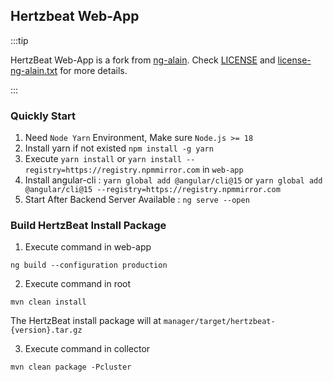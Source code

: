 ## Hertzbeat Web-App        

:::tip

HertzBeat Web-App is a fork from [ng-alain](https://github.com/ng-alain/ng-alain/). Check [LICENSE](/LICENSE) and [license-ng-alain.txt](/material/licenses/frontend/LICENSE-ng-alain.txt) for more details.

:::

### Quickly Start   

1. Need `Node Yarn` Environment, Make sure `Node.js >= 18`
2. Install yarn if not existed `npm install -g yarn`
3. Execute `yarn install` or `yarn install --registry=https://registry.npmmirror.com` in `web-app`  
4. Install angular-cli : `yarn global add @angular/cli@15` or `yarn global add @angular/cli@15 --registry=https://registry.npmmirror.com`    
5. Start After Backend Server Available : `ng serve --open`


### Build HertzBeat Install Package    

1. Execute command in web-app  

```ng build --configuration production```

2. Execute command in root  

```mvn clean install```

The HertzBeat install package will at `manager/target/hertzbeat-{version}.tar.gz`     

3. Execute command in collector  

```mvn clean package -Pcluster```
